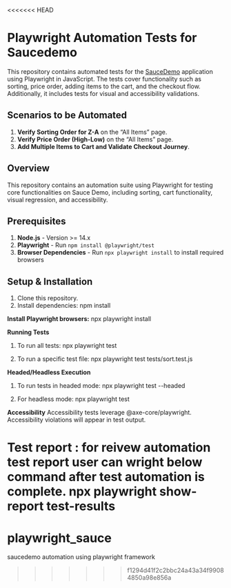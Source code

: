 <<<<<<< HEAD
# Playwright Automation Tests for Saucedemo

This repository contains automated tests for the [SauceDemo](https://www.saucedemo.com/) application using Playwright in JavaScript. The tests cover functionality such as sorting, price order, adding items to the cart, and the checkout flow. Additionally, it includes tests for visual and accessibility validations.

## Scenarios to be Automated

1. **Verify Sorting Order for Z-A** on the “All Items” page.
2. **Verify Price Order (High-Low)** on the “All Items” page.
3. **Add Multiple Items to Cart and Validate Checkout Journey**.

## Overview
   This repository contains an automation suite using Playwright for testing core functionalities on Sauce Demo, including     sorting, cart functionality, visual regression, and accessibility.

## Prerequisites
1. **Node.js** - Version >= 14.x
2. **Playwright** - Run `npm install @playwright/test`
3. **Browser Dependencies** - Run `npx playwright install` to install required browsers

## Setup & Installation
1. Clone this repository.
2. Install dependencies:
   npm install

**Install Playwright browsers:**
   npx playwright install

**Running Tests**
1. To run all tests:
      npx playwright test

2. To run a specific test file:
      npx playwright test tests/sort.test.js

**Headed/Headless Execution**
1. To run tests in headed mode:
      npx playwright test --headed
   
2. For headless mode:
      npx playwright test

**Accessibility**
   Accessibility tests leverage @axe-core/playwright. Accessibility violations will appear in test output.

**Test report** : for reivew automation test report user can wright below command after test automation is complete.
	npx playwright show-report test-results
=======
# playwright_sauce
saucedemo automation using playwright framework 
>>>>>>> f1294d41f2c2bbc24a43a34f99084850a98e856a
